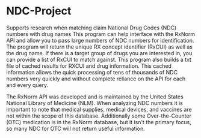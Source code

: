 # NDC-Project
Supports research when matching claim National Drug Codes (NDC) numbers with drug names
This program can help interface with the RxNorm API and allow you to pass large numbers of NDC numbers for identification.
The program will return the unique RX concept identifier (RxCUI) as well as the drug name.
If there is a target group of drugs you are interested in, you can provide a list of RxCUI to match against.
This program also builds a txt file of cached results for RXCUI and drug information.  This cached information allows the quick processing of
tens of thousands of NDC numbers very quickly and without complete reliance on the API for each and every query.


The RxNorm API was developed and is maintained by the United States National Library of Medicine (NLM).  When analyzing NDC numbers it is important to
note that medical supplies, medical devices, and vaccines are not within the scope of this database.  Additionally some Over-the-Counter (OTC) medication
is in the RxNorm database, but it isn't the primary focus, so many NDC for OTC will not return useful information.
